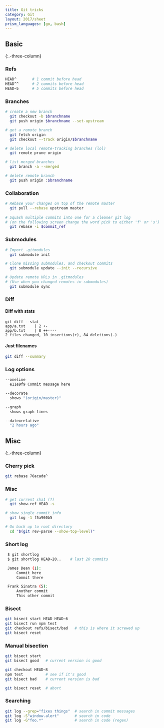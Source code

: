 ```yaml
---
title: Git tricks
category: Git
layout: 2017/sheet
prism_languages: [go, bash]
---
```


## Basic

{:.-three-column}

### Refs

```bash
HEAD^       # 1 commit before head
HEAD^^      # 2 commits before head
HEAD~5      # 5 commits before head
```

### Branches

```bash
# create a new branch
  git checkout -b $branchname
  git push origin $branchname --set-upstream

# get a remote branch
  git fetch origin
  git checkout --track origin/$branchname

# delete local remote-tracking branches (lol)
  git remote prune origin

# list merged branches
  git branch -a --merged

# delete remote branch
  git push origin :$branchname
```

### Collaboration

```bash
# Rebase your changes on top of the remote master
  git pull --rebase upstream master
  
# Squash multiple commits into one for a cleaner git log
# (on the following screen change the word pick to either 'f' or 's')
  git rebase -i $commit_ref
```

### Submodules

```bash
# Import .gitmodules
  git submodule init

# Clone missing submodules, and checkout commits
  git submodule update --init --recursive

# Update remote URLs in .gitmodules
# (Use when you changed remotes in submodules)
  git submodule sync
```

### Diff

#### Diff with stats

    git diff --stat
    app/a.txt    | 2 +-
    app/b.txt    | 8 ++----
    2 files changed, 10 insertions(+), 84 deletions(-)

#### Just filenames

```bash
git diff --summary
```

### Log options

```bash
--oneline
  e11e9f9 Commit message here

--decorate
  shows "(origin/master)"

--graph
  shows graph lines

--date=relative
  "2 hours ago"
```

## Misc

{:.-three-column}

### Cherry pick

```bash
git rebase 76acada^
```

### Misc

```bash
# get current sha1 (?)
  git show-ref HEAD -s

# show single commit info
  git log -1 f5a960b5

# Go back up to root directory
  cd "$(git rev-parse --show-top-level)"
```

### Short log

```bash
 $ git shortlog
 $ git shortlog HEAD~20..    # last 20 commits

 James Dean (1):
     Commit here
     Commit there

 Frank Sinatra (5):
     Another commit
     This other commit
```

### Bisect

```bash
git bisect start HEAD HEAD~6
git bisect run npm test
git checkout refs/bisect/bad   # this is where it screwed up
git bisect reset
```

### Manual bisection

```bash
git bisect start
git bisect good   # current version is good

git checkout HEAD~8
npm test          # see if it's good
git bisect bad    # current version is bad

git bisect reset  # abort
```

### Searching

```bash
git log --grep="fixes things"  # search in commit messages
git log -S"window.alert"       # search in code
git log -G"foo.*"              # search in code (regex)
```

